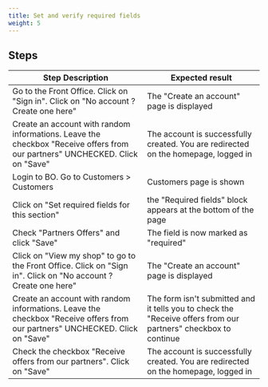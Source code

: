 ```yaml
---
title: Set and verify required fields
weight: 5
---
```

## Steps
| Step Description | Expected result |
| ----- | ----- |
| Go to the Front Office. Click on "Sign in". Click on "No account ? Create one here" | The "Create an account" page is displayed |
| Create an account with random informations. Leave the checkbox "Receive offers from our partners" UNCHECKED. Click on "Save" | The account is successfully created. You are redirected on the homepage, logged in |
| Login to BO. Go to Customers > Customers | Customers page is shown |
| Click on "Set required fields for this section" | the "Required fields" block appears at the bottom of the page |
| Check "Partners Offers" and click "Save" | The field is now marked as "required" |
| Click on "View my shop" to go to the Front Office. Click on "Sign in". Click on "No account ? Create one here" | The "Create an account" page is displayed |
| Create an account with random informations. Leave the checkbox "Receive offers from our partners" UNCHECKED. Click on "Save" | The form isn't submitted and it tells you to check the "Receive offers from our partners" checkbox to continue |
| Check the checkbox "Receive offers from our partners". Click on "Save" | The account is successfully created. You are redirected on the homepage, logged in |

